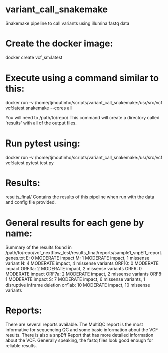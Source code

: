 # variant_call_snakemake
Snakemake pipeline to call variants using illumina fastq data

# Create the docker image:
docker create vcf_sm:latest

# Execute using a command similar to this:
docker run -v /home/tjmoutinho/scripts/variant_call_snakemake:/usr/src/vcf vcf:latest snakemake --cores all

You will need to /path/to/repo/
This command will create a directory called 'results' with all of the output files.

# Run pytest using:
docker run -v /home/tjmoutinho/scripts/variant_call_snakemake:/usr/src/vcf vcf:latest pytest test.py

# Results:
results_final/ Contains the results of this pipeline when run with the data and config file provided. 

# General results for each gene by name:
Summary of the results found in /path/to/repo/vcf_nextflow_test/results_final/reports/sample1_snpEff_report.genes.txt
E: 0 MODERATE impact
M: 1 MODERATE impact, 1 missense variant
N: 4 MODERATE impact, 4 missense variants
ORF10: 0 MODERATE impact
ORF3a: 2 MODERATE impact, 2 missense variants
ORF6: 0 MODERATE impact
ORF7a: 2 MODERATE impact, 2 missense variants
ORF8: 1 MODERATE impact
S: 7 MODERATE impact, 6 missense variants, 1 disruptive inframe deletion
orf1ab: 10 MODERATE impact, 10 missense variants

# Reports:
There are several reports available. The MultiQC report is the most informative for sequencing QC and some basic information about the VCF results. There is also a snpEff Report that has more detailed information about the VCF. Generally speaking, the fastq files look good enough for reliable results. 